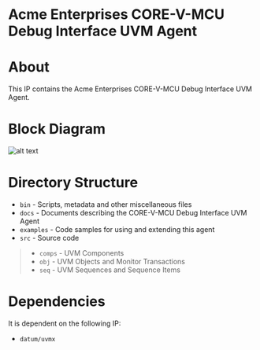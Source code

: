 # Acme Enterprises CORE-V-MCU Debug Interface UVM Agent

# About
This IP contains the Acme Enterprises CORE-V-MCU Debug Interface UVM Agent.

# Block Diagram
![alt text](./docs/agent_block_diagram.png "CORE-V-MCU Debug Interface UVM Agent Block Diagram")

# Directory Structure
* `bin` - Scripts, metadata and other miscellaneous files
* `docs` - Documents describing the CORE-V-MCU Debug Interface UVM Agent
* `examples` - Code samples for using and extending this agent
* `src` - Source code

> * `comps` - UVM Components
> * `obj` - UVM Objects and Monitor Transactions
> * `seq` - UVM Sequences and Sequence Items


# Dependencies
It is dependent on the following IP:

* `datum/uvmx`